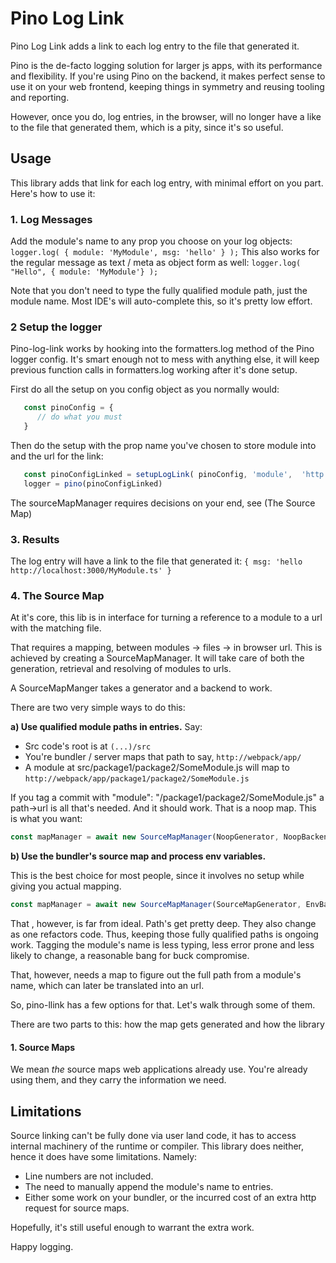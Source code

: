 # Pino Log Link

Pino Log Link adds a link to each log entry to the file that generated it.

Pino is the de-facto logging solution for larger js apps, with its performance and flexibility.
If you're using Pino on the backend, it makes perfect sense to use it on your
web frontend, keeping things in symmetry and reusing tooling and reporting.

However, once you do, log entries, in the browser, will no longer have a like to
the file that generated them, which is a pity, since it's so useful.

## Usage

This library adds that link for each log entry, with minimal effort on you part.
Here's how to use it:

### 1. Log Messages

Add the module's name to any prop you choose on your log objects:
   `logger.log( { module: 'MyModule', msg: 'hello' } );`
This also works for the regular message as text / meta as object form as well:
   `logger.log( "Hello", { module: 'MyModule'} );`

Note that you don't need to type the fully qualified module path, just the module name. Most IDE's will auto-complete this, so it's pretty low effort.

### 2 Setup the logger

Pino-log-link works by hooking into the formatters.log method of the Pino logger config. It's smart enough not to mess with anything else, it will keep previous function calls in formatters.log working after it's done setup.

First do all the setup on you config object as you normally would:

```javascript
   const pinoConfig = {
      // do what you must
   }
```

Then do the setup with the prop name you've chosen to store module into and the url for the link:

```javascript
   const pinoConfigLinked = setupLogLink( pinoConfig, 'module',  'http://webpack/', sourceMapManager);
   logger = pino(pinoConfigLinked)
```

The sourceMapManager requires decisions on your end, see (The Source Map)

### 3. Results

The log entry will have a link to the file that generated it:
   `{ msg: 'hello http://localhost:3000/MyModule.ts' }`

### 4. The Source Map

At it's core, this lib is in interface for turning a reference to a module to a url with the
matching file.

That requires a mapping, between modules -> files -> in browser url.
This is achieved by creating a SourceMapManager. It will take care of both the generation, retrieval and resolving of modules to urls.

A SourceMapManger takes a generator and a backend to work.

There are two very simple ways to do this:

**a) Use qualified module paths in entries.**
Say:

* Src code's root is at `(...)/src`
* You're bundler / server maps that path to say, `http://webpack/app/`
* A module at src/package1/package2/SomeModule.js  will map to `http://webpack/app/package1/package2/SomeModule.js`

If you tag a commit with "module": "/package1/package2/SomeModule.js"  a path->url is all that's needed. And it should work. That is a noop map. This is what you want:

```javascript
const mapManager = await new SourceMapManager(NoopGenerator, NoopBackend)
```

**b) Use the bundler's source map and process env variables.**

This is the best choice for most people, since it involves no setup while giving you actual mapping.

```javascript
const mapManager = await new SourceMapManager(SourceMapGenerator, EnvBackend)
```

That , however, is far from ideal. Path's get pretty deep. They also change as one refactors code. Thus, keeping those fully qualified paths is ongoing work.
Tagging the module's name is less typing, less error prone and less likely to change, a reasonable bang for buck compromise.

That, however, needs a map to figure out the full path from a module's name, which can later be translated into an url.

So, pino-llink has a few options for that. Let's walk through some of them.

There are two parts to this: how the map gets generated and how the library

#### 1. Source Maps

We mean *the* source maps web applications already use. You're already using them, and they carry the information we need.

## Limitations

Source linking can't be fully done via user land code, it has to access internal machinery
of the runtime or compiler. This library does neither, hence it does have some limitations. Namely:

* Line numbers are not included.
* The need to manually append the module's name to entries.
* Either some work on your bundler, or the incurred cost of an extra http request for source maps.

Hopefully, it's still useful enough to warrant the extra work.

Happy logging.
